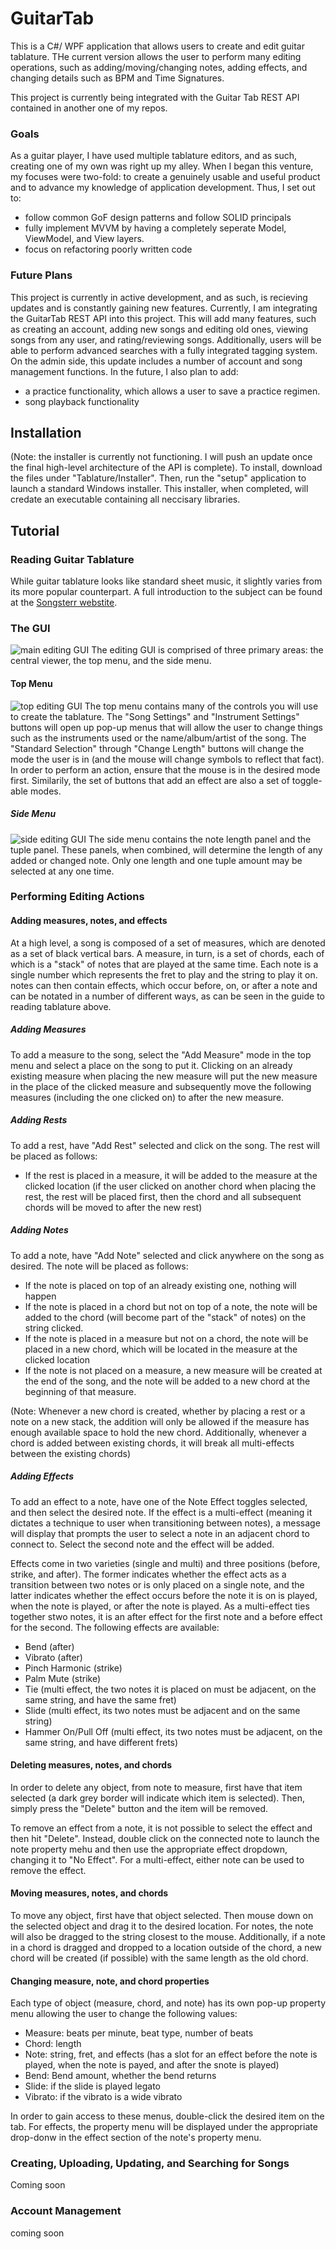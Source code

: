 # GuitarTab
This is a C#/ WPF application that allows users to create and edit guitar tablature. THe current version allows the user to perform many editing operations, such as adding/moving/changing notes, adding effects, and changing details such as BPM and Time Signatures. 

This project is currently being integrated with the Guitar Tab REST API contained in another one of my repos.

### Goals
As a guitar player, I have used multiple tablature editors, and as such, creating one of my own was right up my alley. When I began this venture, my focuses were two-fold: to create a genuinely usable and useful product and to advance my knowledge of application development. Thus, I set out to:
- follow common GoF design patterns and follow SOLID principals
- fully implement MVVM by having a completely seperate Model, ViewModel, and View layers.
- focus on refactoring poorly written code

### Future Plans
This project is currently in active development, and as such, is recieving updates and is constantly gaining new features. Currently, I am integrating the GuitarTab REST API into this project. This will add many features, such as creating an account, adding new songs and editing old ones, viewing songs from any user, and rating/reviewing songs. Additionally, users will be able to perform advanced searches with a fully integrated tagging system. On the admin side, this update includes a number of account and song management functions. In the future, I also plan to add:
- a practice functionality, which allows a user to save a practice regimen.
- song playback functionality

## Installation
(Note: the installer is currently not functioning. I will push an update once the final high-level architecture of the API is complete). To install, download the files under "Tablature/Installer". Then, run the "setup" application to launch a standard Windows installer. This installer, when completed, will credate an executable containing all neccisary libraries.

## Tutorial
### Reading Guitar Tablature
While guitar tablature looks like standard sheet music, it slightly varies from its more popular counterpart. A full introduction to the subject can be found at the [Songsterr webstite](https://www.songsterr.com/a/wa/howToReadTab). 

### The GUI
![main editing GUI](GTImages/Menu.PNG)
The editing GUI is comprised of three primary areas: the central viewer, the top menu, and the side menu.
#### Top Menu
![top editing GUI](GTImages/TopMenu.PNG)
The top menu contains many of the controls you will use to create the tablature. The "Song Settings" and "Instrument Settings" buttons will open up pop-up menus that will allow the user to change things such as the instruments used or the name/album/artist of the song. The "Standard Selection" through "Change Length" buttons will change the mode the user is in (and the mouse will change symbols to reflect that fact). In order to perform an action, ensure that the mouse is in the desired mode first. Similarily, the set of buttons that add an effect are also a set of toggle-able modes.

##### Side Menu
![side editing GUI](GTImages/SideMenu.PNG)
The side menu contains the note length panel and the tuple panel. These panels, when combined, will determine the length of any added or changed note. Only one length and one tuple amount may be selected at any one time.

### Performing Editing Actions
#### Adding measures, notes, and effects
At a high level, a song is composed of a set of measures, which are denoted as a set of black vertical bars. A measure, in turn, is a set of chords, each of which is a "stack" of notes that are played at the same time. Each note is a single number which represents the fret to play and the string to play it on. notes can then contain effects, which occur before, on, or after a note and can be notated in a number of different ways, as can be seen in the guide to reading tablature above.

##### Adding Measures
To add a measure to the song, select the "Add Measure" mode in the top menu and select a place on the song to put it. Clicking on an already existing measure when placing the new measure will put the new measure in the place of the clicked measure and subsequently move the following measures (including the one clicked on) to after the new measure.

##### Adding Rests
To add a rest, have "Add Rest" selected and click on the song. The rest will be placed as follows:
- If the rest is placed in a measure, it will be added to the measure at the clicked location (if the user clicked on another chord when placing the rest, the rest will be placed first, then the chord and all subsequent chords will be moved to after the new rest)

##### Adding Notes
To add a note, have "Add Note" selected and click anywhere on the song as desired. The note will be placed as follows:
- If the note is placed on top of an already existing one, nothing will happen
- If the note is placed in a chord but not on top of a note, the note will be added to the chord (will become part of the "stack" of notes) on the string clicked.
- If the note is placed in a measure but not on a chord, the note will be placed in a new chord, which will be located in the measure at the clicked location
- If the note is not placed on a measure, a new measure will be created at the end of the song, and the note will be added to a new chord at the beginning of that measure.

(Note: Whenever a new chord is created, whether by placing a rest or a note on a new stack, the addition will only be allowed if the measure has enough available space to hold the new chord. Additionally, whenever a chord is added between existing chords, it will break all multi-effects between the existing chords)

##### Adding Effects
To add an effect to a note, have one of the Note Effect toggles selected, and then select the desired note. If the effect is a multi-effect (meaning it dictates a technique to user when transitioning between notes), a message will display that prompts the user to select a note in an adjacent chord to connect to. Select the second note and the effect will be added. 

Effects come in two varieties (single and multi) and three positions (before, strike, and after). The former indicates whether the effect acts as a transition between two notes or is only placed on a single note, and the latter indicates whether the effect occurs before the note it is on is played, when the note is played, or after the note is played. As a multi-effect ties together stwo notes, it is an after effect for the first note and a before effect for the second. The following effects are available:
- Bend (after)
- Vibrato (after)
- Pinch Harmonic (strike)
- Palm Mute (strike)
- Tie (multi effect, the two notes it is placed on must be adjacent, on the same string, and have the same fret)
- Slide (multi effect, its two notes must be adjacent and on the same string)
- Hammer On/Pull Off (multi effect, its two notes must be adjacent, on the same string, and have different frets)

#### Deleting measures, notes, and chords
In order to delete any object, from note to measure, first have that item selected (a dark grey border will indicate which item is selected). Then, simply press the "Delete" button and the item will be removed.

To remove an effect from a note, it is not possible to select the effect and then hit "Delete". Instead, double click on the connected note to launch the note property mehu and then use the appropriate effect dropdown, changing it to "No Effect". For a multi-effect, either note can be used to remove the effect.

#### Moving measures, notes, and chords
To move any object, first have that object selected. Then mouse down on the selected object and drag it to the desired location. For notes, the note will also be dragged to the string closest to the mouse. Additionally, if a note in a chord is dragged and dropped to a location outside of the chord, a new chord will be created (if possible) with the same length as the old chord.

#### Changing measure, note, and chord properties
Each type of object (measure, chord, and note) has its own pop-up property menu allowing the user to change the following values:
- Measure: beats per minute, beat type, number of beats
- Chord: length
- Note: string, fret, and effects (has a slot for an effect before the note is played, when the note is payed, and after the snote is played)
- Bend: Bend amount, whether the bend returns
- Slide: if the slide is played legato
- Vibrato: if the vibrato is a wide vibrato

In order to gain access to these menus, double-click the desired item on the tab. For effects, the property menu will be displayed under the appropriate drop-donw in the effect section of the note's property menu.

### Creating, Uploading, Updating, and Searching for Songs
Coming soon
### Account Management
coming soon

